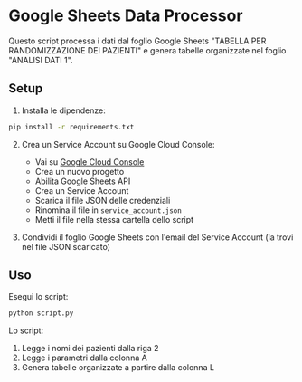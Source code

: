 # Google Sheets Data Processor

Questo script processa i dati dal foglio Google Sheets "TABELLA PER RANDOMIZZAZIONE DEI PAZIENTI" e genera tabelle organizzate nel foglio "ANALISI DATI 1".

## Setup

1. Installa le dipendenze:

```bash
pip install -r requirements.txt
```

2. Crea un Service Account su Google Cloud Console:

    - Vai su [Google Cloud Console](https://console.cloud.google.com/)
    - Crea un nuovo progetto
    - Abilita Google Sheets API
    - Crea un Service Account
    - Scarica il file JSON delle credenziali
    - Rinomina il file in `service_account.json`
    - Metti il file nella stessa cartella dello script

3. Condividi il foglio Google Sheets con l'email del Service Account (la trovi nel file JSON scaricato)

## Uso

Esegui lo script:

```bash
python script.py
```

Lo script:

1. Legge i nomi dei pazienti dalla riga 2
2. Legge i parametri dalla colonna A
3. Genera tabelle organizzate a partire dalla colonna L
